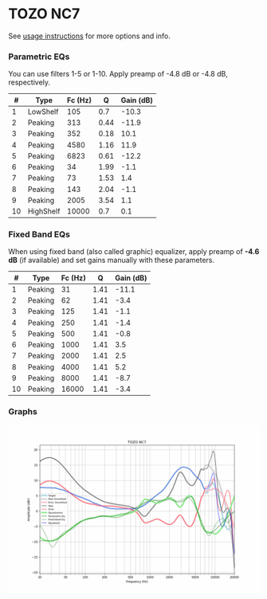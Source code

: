 # TOZO NC7
See [usage instructions](https://github.com/jaakkopasanen/AutoEq#usage) for more options and info.

### Parametric EQs
You can use filters 1-5 or 1-10. Apply preamp of -4.8 dB or -4.8 dB, respectively.

|   # | Type      |   Fc (Hz) |    Q |   Gain (dB) |
|-----|-----------|-----------|------|-------------|
|   1 | LowShelf  |       105 | 0.7  |       -10.3 |
|   2 | Peaking   |       313 | 0.44 |       -11.9 |
|   3 | Peaking   |       352 | 0.18 |        10.1 |
|   4 | Peaking   |      4580 | 1.16 |        11.9 |
|   5 | Peaking   |      6823 | 0.61 |       -12.2 |
|   6 | Peaking   |        34 | 1.99 |        -1.1 |
|   7 | Peaking   |        73 | 1.53 |         1.4 |
|   8 | Peaking   |       143 | 2.04 |        -1.1 |
|   9 | Peaking   |      2005 | 3.54 |         1.1 |
|  10 | HighShelf |     10000 | 0.7  |         0.1 |

### Fixed Band EQs
When using fixed band (also called graphic) equalizer, apply preamp of **-4.6 dB** (if available) and set gains manually with these parameters.

|   # | Type    |   Fc (Hz) |    Q |   Gain (dB) |
|-----|---------|-----------|------|-------------|
|   1 | Peaking |        31 | 1.41 |       -11.1 |
|   2 | Peaking |        62 | 1.41 |        -3.4 |
|   3 | Peaking |       125 | 1.41 |        -1.1 |
|   4 | Peaking |       250 | 1.41 |        -1.4 |
|   5 | Peaking |       500 | 1.41 |        -0.8 |
|   6 | Peaking |      1000 | 1.41 |         3.5 |
|   7 | Peaking |      2000 | 1.41 |         2.5 |
|   8 | Peaking |      4000 | 1.41 |         5.2 |
|   9 | Peaking |      8000 | 1.41 |        -8.7 |
|  10 | Peaking |     16000 | 1.41 |        -3.4 |

### Graphs
![](./TOZO%20NC7.png)
